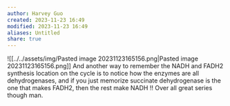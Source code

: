 ```yaml
---
author: Harvey Guo
created: 2023-11-23 16:49
modified: 2023-11-23 16:49
aliases: Untitled
share: true
---
```


![[../../assets/img/Pasted image 20231123165156.png|Pasted image 20231123165156.png]]
And another way to remember the NADH and FADH2 synthesis location on the cycle is to notice how the enzymes are all dehydrogenases, and if you just memorize succinate dehydrogenase is the one that makes FADH2, then the rest make NADH !! Over all great series though man.
